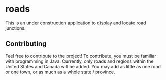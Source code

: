 # roads
This is an under construction application to display and locate road junctions.

## Contributing
Feel free to contribute to the project! To contribute, you must be familiar with programming in Java. Currently, only roads and regions within the United States and Canada will be added. You may add as little as one road or one town, or as much as a whole state / province.
